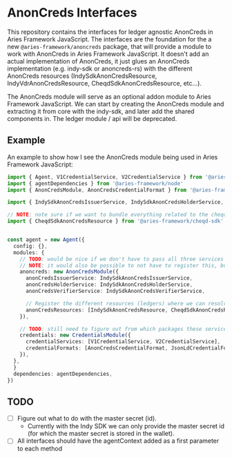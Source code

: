 # AnonCreds Interfaces

This repository contains the interfaces for ledger agnostic AnonCreds in Aries Framework JavaScript. The interfaces are the foundation for the a new `@aries-framework/anoncreds` package, that will provide a module to work with AnonCreds in Aries Framework JavaScript. It doesn't add an actual implementation of AnonCreds, it just glues an AnonCreds implementation (e.g. indy-sdk or anoncreds-rs) with the different AnonCreds resources (IndySdkAnonCredsResource, IndyVdrAnonCredsResource, CheqdSdkAnonCredsResource, etc...).

The AnonCreds module will serve as an optional addon module to Aries Framework JavaScript. We can start by creating the AnonCreds module and extracting it from core with the indy-sdk, and later add the shared components in. The ledger module / api will be deprecated.

## Example

An example to show how I see the AnonCreds module being used in Aries Framework JavaScript:

```typescript
import { Agent, V1CredentialService, V2CredentialService } from '@aries-framework/core'
import { agentDependencies } from '@aries-framework/node'
import { AnonCredsModule, AnonCredsCredentialFormat } from '@aries-framework/anoncreds'

import { IndySdkAnonCredsIssuerService, IndySdkAnonCredsHolderService, IndySdkAnonCredsVerifierService } from '@aries-framework/indy-sdk'

// NOTE: note sure if we want to bundle everything related to the cheqd sdk in one package as it can get bloated quite quickly (as it then needs to depend on anoncreds package). Can also be `@aries-framework/anoncreds-cheqd-sdk`
import { CheqdSdkAnonCredsResource } from '@aries-framework/cheqd-sdk'


const agent = new Agent({
  config: {},
  modules: {
    // TODO: would be nice if we don't have to pass all three services individually.
    // NOTE: it would also be possible to not have to register this, but create a separate IndySdkAnonCredsModule that registers the services internally.
    anoncreds: new AnonCredsModule({
      anonCredsIssuerService: IndySdkAnonCredsIssuerService,
      anonCredsHolderService: IndySdkAnonCredsHolderService,
      anonCredsVerifierService: IndySdkAnonCredsVerifierService,

      // Register the different resources (ledgers) where we can resolve / register anoncreds resources from/to
      anonCredsResources: [IndySdkAnonCredsResource, CheqdSdkAnonCredsResource],
    }),

    // TODO: still need to figure out from which packages these services come
    credentials: new CredentialsModule({
      credentialServices: [V1CredentialService, V2CredentialService],
      credentialFormats: [AnonCredsCredentialFormat, JsonLdCredentialFormat, IndyCredentialFormat],
    }),
  },
  }
  dependencies: agentDependencies,
})
```

## TODO

- [ ] Figure out what to do with the master secret (id).
  - Currently with the Indy SDK we can only provide the master secret id (for which the master secret is stored in the wallet).
- [ ] All interfaces should have the agentContext added as a first parameter to each method
